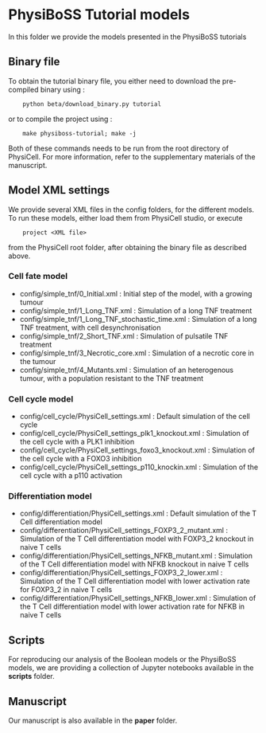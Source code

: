 # PhysiBoSS Tutorial models

In this folder we provide the models presented in the PhysiBoSS tutorials

## Binary file

To obtain the tutorial binary file, you either need to download the pre-compiled binary using : 
```
    python beta/download_binary.py tutorial
```
or to compile the project using : 
```
    make physiboss-tutorial; make -j
```

Both of these commands needs to be run from the root directory of PhysiCell. For more information, refer to the supplementary materials of the manuscript. 

## Model XML settings 

We provide several XML files in the config folders, for the different models.
To run these models, either load them from PhysiCell studio, or execute 
``` 
    project <XML file>
```

from the PhysiCell root folder, after obtaining the binary file as described above. 

### Cell fate model

- config/simple_tnf/0_Initial.xml : Initial step of the model, with a growing tumour
- config/simple_tnf/1_Long_TNF.xml : Simulation of a long TNF treatment
- config/simple_tnf/1_Long_TNF_stochastic_time.xml : Simulation of a long TNF treatment, with cell desynchronisation
- config/simple_tnf/2_Short_TNF.xml : Simulation of pulsatile TNF treatment
- config/simple_tnf/3_Necrotic_core.xml : Simulation of a necrotic core in the tumour
- config/simple_tnf/4_Mutants.xml : Simulation of an heterogenous tumour, with a population resistant to the TNF treatment

### Cell cycle model

- config/cell_cycle/PhysiCell_settings.xml : Default simulation of the cell cycle
- config/cell_cycle/PhysiCell_settings_plk1_knockout.xml : Simulation of the cell cycle with a PLK1 inhibition
- config/cell_cycle/PhysiCell_settings_foxo3_knockout.xml : Simulation of the cell cycle with a FOXO3 inhibition
- config/cell_cycle/PhysiCell_settings_p110_knockin.xml : Simulation of the cell cycle with a p110 activation

### Differentiation model

- config/differentiation/PhysiCell_settings.xml : Default simulation of the T Cell differentiation model
- config/differentiation/PhysiCell_settings_FOXP3_2_mutant.xml : Simulation of the T Cell differentiation model with FOXP3_2 knockout in naive T cells
- config/differentiation/PhysiCell_settings_NFKB_mutant.xml : Simulation of the T Cell differentiation model with NFKB knockout in naive T cells
- config/differentiation/PhysiCell_settings_FOXP3_2_lower.xml : Simulation of the T Cell differentiation model with lower activation rate for FOXP3_2 in naive T cells
- config/differentiation/PhysiCell_settings_NFKB_lower.xml : Simulation of the T Cell differentiation model with lower activation rate for NFKB in naive T cells


## Scripts

For reproducing our analysis of the Boolean models or the PhysiBoSS models, we are providing a collection of Jupyter notebooks available in the **scripts** folder.


## Manuscript

Our manuscript is also available in the **paper** folder.
